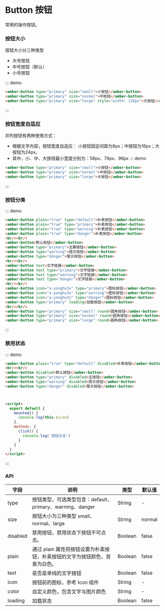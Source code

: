# Button 按钮

常用的操作按钮。

### 按钮大小
按钮大小分三种类型
- 大号按钮
- 中号按钮（默认）
- 小号按钮

::: demo
```html
<amber-button type="primary" size="small">小按钮</amber-button>
<amber-button type="primary" size="normal">中按钮</amber-button>
<amber-button type="primary" size="large" style="width: 126px">大按钮</amber-button>
```
:::

### 按钮宽度自适应
并列按钮有两种使用方式：
- 根据文字内容，按钮宽度自适应：
   小按钮固定间距为8px；中按钮为16px；大按钮为24px。
- 其中，小、中、大按钮最小宽度分别为：58px、74px、96px
::: demo
```html
<amber-button type="primary" size="small">小按钮</amber-button>
<amber-button type="primary" size="normal">中按钮</amber-button>
<amber-button type="primary" size="large">大按钮</amber-button>
```
:::

### 按钮分类
::: demo
```html
<amber-button plain="true" type="default">朴素按钮</amber-button>
<amber-button plain="true" type="primary">朴素按钮</amber-button>
<amber-button plain="true" type="warning">朴素按钮</amber-button>
<amber-button plain="true" type="danger">朴素按钮</amber-button>
<br/><br/>
<amber-button>默认按钮</amber-button>
<amber-button type="primary">主要按钮</amber-button>
<amber-button type="warning">提示按钮</amber-button>
<amber-button type="danger">警示按钮</amber-button>
<br/><br/>
<amber-button text>文字链接</amber-button>
<amber-button text type="primary">文字链接</amber-button>
<amber-button text type="warning">文字链接</amber-button>
<amber-button text type="danger">文字链接</amber-button>
<br/><br/>
<amber-button icon="a-yonghu3x" type="primary">图标按钮</amber-button>
<amber-button icon="a-yonghu3x" type="warning">图标按钮</amber-button>
<amber-button icon="a-yonghu3x" type="danger">图标按钮</amber-button>
<amber-button type="primary" loading>加载按钮</amber-button>
<br/><br/>
<amber-button type="primary" size="small" round>圆角按钮</amber-button>
<amber-button type="primary" size="normal" round>圆角按钮</amber-button>
<amber-button type="primary" size="large" round>圆角按钮</amber-button>
```
:::


<!-- <h4>按钮类型</h4>
<amber-button>默认按钮</amber-button>
<amber-button type="primary">主色调</amber-button>
<amber-button type="warning">提示按钮</amber-button>
<amber-button type="danger">警示按钮</amber-button>
<h4>图标按钮</h4>
<amber-button icon="a-yanjing3x" type="primary">图标按钮</amber-button>

<h4>圆角按钮</h4>
<amber-button type="primary" size="small" round>圆角按钮</amber-button>
<amber-button type="primary" size="normal" round>圆角按钮</amber-button>
<amber-button type="primary" size="large" round>圆角按钮</amber-button>

<h4>朴素按钮</h4>
<amber-button>默认按钮</amber-button>
<amber-button plain="true" type="primary">主色调</amber-button>
<amber-button plain="true" type="warning">提示按钮</amber-button>
<amber-button plain="true" type="danger">警示按钮</amber-button>

<h4>文字按钮</h4>
<amber-button text>默认按钮</amber-button>
<amber-button text type="primary">主色调</amber-button>
<amber-button text type="warning">提示按钮</amber-button>
<amber-button text type="danger">警示按钮</amber-button>

<h4>禁用状态</h4>
<amber-button @click="click" disabled>默认按钮</amber-button>

<h4>加载状态</h4>
<amber-button @click="click" loading type="primary"></amber-button> -->

### 禁用状态
::: demo
```html
<amber-button plain="true" type="default" disabled>朴素按钮</amber-button>
<br/><br/>
<amber-button disabled>默认按钮</amber-button>
<amber-button type="primary" disabled>主按钮</amber-button>
<amber-button type="warning" disabled>提示按钮</amber-button>
<amber-button type="danger" disabled>警示按钮</amber-button>



<script>
  export default {
    mounted() {
      console.log(this.$icon)
    },
    methods: {
      click() {
        console.log('按钮点击')
      }
    }
  }
</script>
```

:::

### API

| 字段     | 说明                                                                        | 类型    | 默认值 |
| -------- | --------------------------------------------------------------------------- | ------- | ------ |
| type     | 按钮类型，可选类型包含：default、primary、warning、danger                   | String  | -      |
| size     | 按钮大小为三种类型 small、normal、large                                     | String  | normal |
| disabled | 禁用按钮，禁用状态下按钮不可点击。                                          | Boolean | false  |
| plain    | 通过 plain 属性将按钮设置为朴素按钮，朴素按钮的文字为按钮颜色，背景为白色。 | Boolean | false  |
| text     | 是否是单纯的文字按钮                                                        | Boolean | false  |
| icon     | 按钮前的图标，参考 Icon 组件                                                | String  | -      |
| color    | 自定义颜色，包含文字与图片颜色                                              | String  | -      |
| loading  | 加载状态                                                                    | Boolean | false  |

